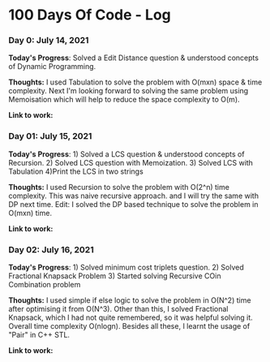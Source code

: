 # 100 Days Of Code - Log

### Day 0: July 14, 2021

**Today's Progress**: Solved a Edit Distance question & understood concepts of Dynamic Programming.

**Thoughts:** I used Tabulation to solve the problem with O(mxn) space & time complexity. Next I'm looking forward to solving the same problem using Memoisation which will help to reduce the space complexity to O(m).

**Link to work:** []()

### Day 01: July 15, 2021

**Today's Progress**: 1) Solved a LCS question & understood concepts of Recursion.
2) Solved LCS question with Memoization.
3) Solved LCS with Tabulation
4)Print the LCS in two strings

**Thoughts:** I used Recursion to solve the problem with O(2^n) time complexity. This was  naive recursive approach. and I will try the same with DP next time.
Edit: I solved the DP based technique to solve the problem in O(mxn) time.

**Link to work:** []()

### Day 02: July 16, 2021

**Today's Progress**: 1) Solved minimum cost triplets question.
2) Solved Fractional Knapsack Problem
3) Started solving Recursive COin Combination problem

**Thoughts:** I used simple if else logic to solve the problem in O(N^2) time after optimising it from O(N^3). Other than this, I solved Fractional Knapsack, which I had not quite remembered, so it was helpful solving it. Overall time complexity O(nlogn). Besides all these, I learnt the usage of "Pair" in C++ STL.

**Link to work:** []()
